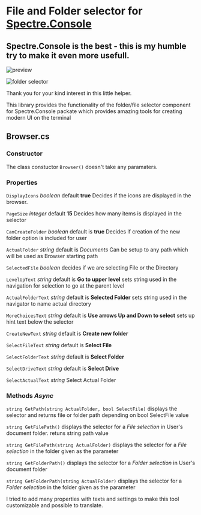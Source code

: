 # File and Folder selector for 	[Spectre.Console](https://github.com/spectreconsole)

## Spectre.Console is the best - this is my humble try to make it even more usefull.

![preview](preview.jpg)

![folder selector](folderSelector.png)

Thank you for your kind interest in this little helper. 

This library provides the functionality of the folder/file selector component for Spectre.Console packate which provides amazing tools for creating modern UI on the terminal 

## Browser.cs

### Constructor

The class constuctor `Browser()` doesn't take any paramaters.

### Properties 

`DisplayIcons` *boolean* default **true** Decides if the icons are displayed in the browser.

`PageSize` *integer* default **15** Decides how many items is displayed in the selector

`CanCreateFolder` *boolean* default is **true** Decides if creation of the new folder option is included for user

`ActualFolder` *string* default is *Documents* Can be setup to any path which will be used as Browser starting path

`SelectedFile` *boolean* decides if we are selecting File or the Directory

`LevelUpText` *string* default is **Go to upper level** sets string used in the navigation for selection to go at the parent level

`ActualFolderText` *string* default is **Selected Folder** sets string used in the navigator to name actual directory

`MoreChoicesText` *string* default is **Use arrows Up and Down to select** sets up hint text below the selector

`CreateNewText` *string* default is **Create new folder** 

`SelectFileText` *string* default is **Select File**

`SelectFolderText` *string* default is **Select Folder**

`SelectDriveText` *string* default is **Select Drive**

`SelectActualText` *string* Select Actual Folder

### Methods *Async*

`string GetPath(string ActualFolder, bool SelectFile)` displays the selector and returns  file or folder path depending on bool SelectFile value

`string GetFilePath()` displays the selector for a *File selection* in User's document folder. retuns string path value

`string GetFilePath(string ActualFolder)` displays the selector for a *File selection* in the folder given as the parameter

`string GetFolderPath()` displays the selector for a *Folder selection* in User's document folder

`string GetFolderPath(string ActualFolder)` displays the selector for a *Folder selection* in the folder given as the parameter


I tried to add many properties with texts and settings to make this tool customizable and possible to translate. 

